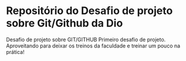 # Repositório do Desafio de projeto sobre Git/Github da Dio
Desafio de projeto sobre GIT/GITHUB
Primeiro desafio de projeto.
Aproveitando para deixar os treinos da faculdade e treinar um pouco na prática!
